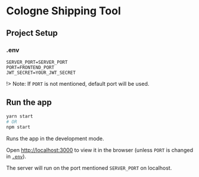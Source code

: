 # Cologne Shipping Tool

## Project Setup

### .env

```env
SERVER_PORT=SERVER_PORT
PORT=FRONTEND_PORT
JWT_SECRET=YOUR_JWT_SECRET
```

!> Note: If `PORT` is not mentioned, default port will be used.

## Run the app

```bash
yarn start
# OR
npm start
```

Runs the app in the development mode.

Open [http://localhost:3000](http://localhost:3000) to view it in the browser (unless `PORT` is changed in [`.env`](#env)).

The server will run on the port mentioned `SERVER_PORT` on localhost.
